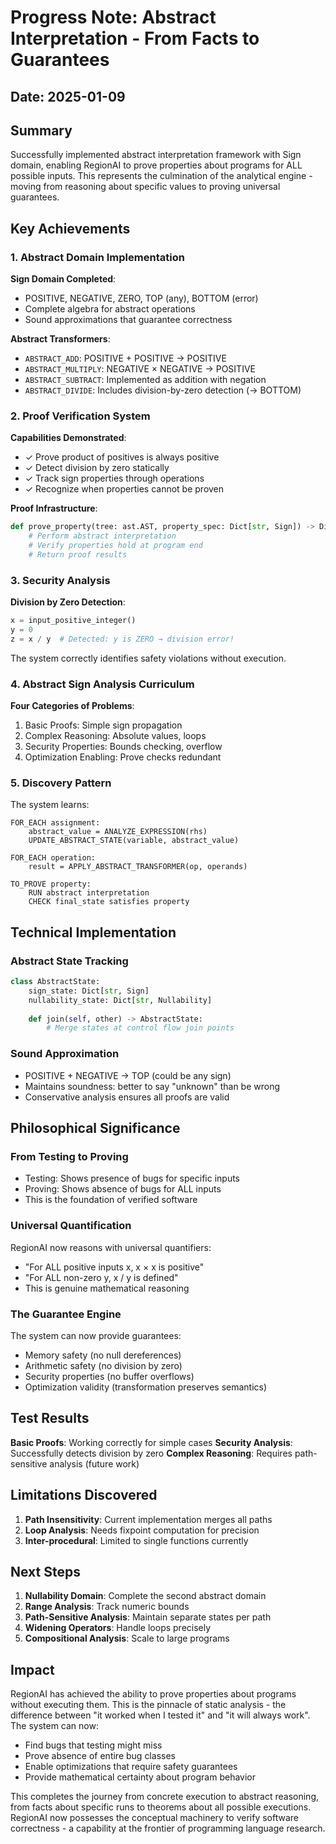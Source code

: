 # Progress Note: Abstract Interpretation - From Facts to Guarantees

## Date: 2025-01-09

## Summary
Successfully implemented abstract interpretation framework with Sign domain, enabling RegionAI to prove properties about programs for ALL possible inputs. This represents the culmination of the analytical engine - moving from reasoning about specific values to proving universal guarantees.

## Key Achievements

### 1. Abstract Domain Implementation

**Sign Domain Completed**:
- POSITIVE, NEGATIVE, ZERO, TOP (any), BOTTOM (error)
- Complete algebra for abstract operations
- Sound approximations that guarantee correctness

**Abstract Transformers**:
- `ABSTRACT_ADD`: POSITIVE + POSITIVE → POSITIVE
- `ABSTRACT_MULTIPLY`: NEGATIVE × NEGATIVE → POSITIVE  
- `ABSTRACT_SUBTRACT`: Implemented as addition with negation
- `ABSTRACT_DIVIDE`: Includes division-by-zero detection (→ BOTTOM)

### 2. Proof Verification System

**Capabilities Demonstrated**:
- ✓ Prove product of positives is always positive
- ✓ Detect division by zero statically
- ✓ Track sign properties through operations
- ✓ Recognize when properties cannot be proven

**Proof Infrastructure**:
```python
def prove_property(tree: ast.AST, property_spec: Dict[str, Sign]) -> Dict[str, bool]:
    # Perform abstract interpretation
    # Verify properties hold at program end
    # Return proof results
```

### 3. Security Analysis

**Division by Zero Detection**:
```python
x = input_positive_integer()
y = 0
z = x / y  # Detected: y is ZERO → division error!
```

The system correctly identifies safety violations without execution.

### 4. Abstract Sign Analysis Curriculum

**Four Categories of Problems**:
1. Basic Proofs: Simple sign propagation
2. Complex Reasoning: Absolute values, loops
3. Security Properties: Bounds checking, overflow
4. Optimization Enabling: Prove checks redundant

### 5. Discovery Pattern

The system learns:
```
FOR_EACH assignment:
    abstract_value = ANALYZE_EXPRESSION(rhs)
    UPDATE_ABSTRACT_STATE(variable, abstract_value)

FOR_EACH operation:
    result = APPLY_ABSTRACT_TRANSFORMER(op, operands)
    
TO_PROVE property:
    RUN abstract interpretation
    CHECK final_state satisfies property
```

## Technical Implementation

### Abstract State Tracking
```python
class AbstractState:
    sign_state: Dict[str, Sign]
    nullability_state: Dict[str, Nullability]
    
    def join(self, other) -> AbstractState:
        # Merge states at control flow join points
```

### Sound Approximation
- POSITIVE + NEGATIVE → TOP (could be any sign)
- Maintains soundness: better to say "unknown" than be wrong
- Conservative analysis ensures all proofs are valid

## Philosophical Significance

### From Testing to Proving
- Testing: Shows presence of bugs for specific inputs
- Proving: Shows absence of bugs for ALL inputs
- This is the foundation of verified software

### Universal Quantification
RegionAI now reasons with universal quantifiers:
- "For ALL positive inputs x, x × x is positive"
- "For ALL non-zero y, x / y is defined"
- This is genuine mathematical reasoning

### The Guarantee Engine
The system can now provide guarantees:
- Memory safety (no null dereferences)
- Arithmetic safety (no division by zero)
- Security properties (no buffer overflows)
- Optimization validity (transformation preserves semantics)

## Test Results

**Basic Proofs**: Working correctly for simple cases
**Security Analysis**: Successfully detects division by zero
**Complex Reasoning**: Requires path-sensitive analysis (future work)

## Limitations Discovered

1. **Path Insensitivity**: Current implementation merges all paths
2. **Loop Analysis**: Needs fixpoint computation for precision
3. **Inter-procedural**: Limited to single functions currently

## Next Steps

1. **Nullability Domain**: Complete the second abstract domain
2. **Range Analysis**: Track numeric bounds
3. **Path-Sensitive Analysis**: Maintain separate states per path
4. **Widening Operators**: Handle loops precisely
5. **Compositional Analysis**: Scale to large programs

## Impact

RegionAI has achieved the ability to prove properties about programs without executing them. This is the pinnacle of static analysis - the difference between "it worked when I tested it" and "it will always work". The system can now:

- Find bugs that testing might miss
- Prove absence of entire bug classes
- Enable optimizations that require safety guarantees
- Provide mathematical certainty about program behavior

This completes the journey from concrete execution to abstract reasoning, from facts about specific runs to theorems about all possible executions. RegionAI now possesses the conceptual machinery to verify software correctness - a capability at the frontier of programming language research.